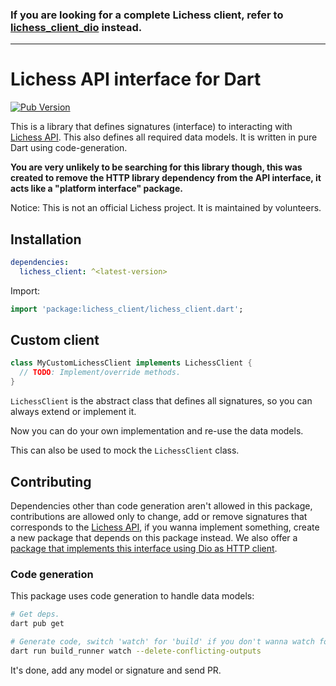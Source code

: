 ### If you are looking for a complete Lichess client, refer to [lichess_client_dio](https://pub.dev/lichess_client_dio) instead.

---

# Lichess API interface for Dart

[![Pub Version](https://img.shields.io/pub/v/lichess_client)](https://pub.dev/packages/lichess_client)

This is a library that defines signatures (interface) to interacting with [Lichess API](https://lichess.org/api). This also defines all required data models. It is written in pure Dart using code-generation.

**You are very unlikely to be searching for this library though, this was created to remove the HTTP library dependency from the API interface, it acts like a "platform interface" package.**

Notice: This is not an official Lichess project. It is maintained by volunteers.

## Installation

```yaml
dependencies:
  lichess_client: ^<latest-version>
```

Import:

```dart
import 'package:lichess_client/lichess_client.dart';
```

## Custom client


```dart
class MyCustomLichessClient implements LichessClient {
  // TODO: Implement/override methods.
}
```

`LichessClient` is the abstract class that defines all signatures, so you can always extend or implement it.

Now you can do your own implementation and re-use the data models.

This can also be used to mock the `LichessClient` class.

## Contributing

Dependencies other than code generation aren't allowed in this package, contributions are allowed only to change, add or remove signatures that corresponds to the [Lichess API](https://lichess.org/api), if you wanna implement something, create a new package that depends on this package instead. We also offer a [package that implements this interface using Dio as HTTP client](https://github.com/alexrintt/lichess.dart/tree/master/packages/lichess_client_dio).

### Code generation

This package uses code generation to handle data models:

```bash
# Get deps.
dart pub get

# Generate code, switch 'watch' for 'build' if you don't wanna watch for file changes.
dart run build_runner watch --delete-conflicting-outputs
```

It's done, add any model or signature and send PR.
